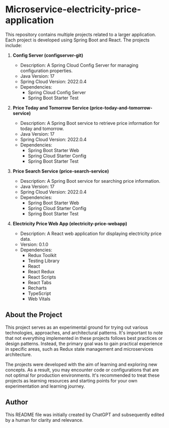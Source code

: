 # Microservice-electricity-price-application

This repository contains multiple projects related to a larger application. Each project is developed using Spring Boot and React. The projects include:

1. **Config Server (configserver-git)**
   - Description: A Spring Cloud Config Server for managing configuration properties.
   - Java Version: 17
   - Spring Cloud Version: 2022.0.4
   - Dependencies:
     - Spring Cloud Config Server
     - Spring Boot Starter Test

2. **Price Today and Tomorrow Service (price-today-and-tomorrow-service)**
   - Description: A Spring Boot service to retrieve price information for today and tomorrow.
   - Java Version: 17
   - Spring Cloud Version: 2022.0.4
   - Dependencies:
     - Spring Boot Starter Web
     - Spring Cloud Starter Config
     - Spring Boot Starter Test

3. **Price Search Service (price-search-service)**
   - Description: A Spring Boot service for searching price information.
   - Java Version: 17
   - Spring Cloud Version: 2022.0.4
   - Dependencies:
     - Spring Boot Starter Web
     - Spring Cloud Starter Config
     - Spring Boot Starter Test

4. **Electricity Price Web App (electricity-price-webapp)**
   - Description: A React web application for displaying electricity price data.
   - Version: 0.1.0
   - Dependencies:
     - Redux Toolkit
     - Testing Library
     - React
     - React Redux
     - React Scripts
     - React Tabs
     - Recharts
     - TypeScript
     - Web Vitals

## About the Project

This project serves as an experimental ground for trying out various technologies, approaches, and architectural patterns. It's important to note that not everything implemented in these projects follows best practices or design patterns. Instead, the primary goal was to gain practical experience in specific areas, such as Redux state management and microservices architecture.

The projects were developed with the aim of learning and exploring new concepts. As a result, you may encounter code or configurations that are not optimal for production environments. It's recommended to treat these projects as learning resources and starting points for your own experimentation and learning journey.

## Author

This README file was initially created by ChatGPT and subsequently edited by a human for clarity and relevance.
